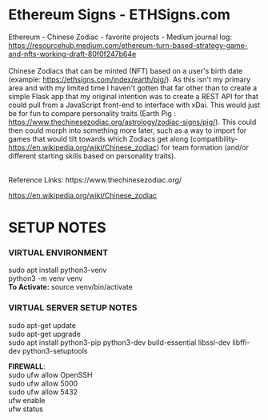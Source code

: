 # Ethereum Signs - ETHSigns.com 
Ethereum - Chinese Zodiac - favorite projects - Medium journal log: https://resourcehub.medium.com/ethereum-turn-based-strategy-game-and-nfts-working-draft-80f0f247b64e
</br>
</br>
Chinese Zodiacs that can be minted (NFT) based on a user's birth date (example: https://ethsigns.com/index/earth/pig/). 
As this isn't my primary area and with my limited time I haven't gotten that far other than to create a simple Flask app that my original intention was to create
a REST API for that could pull from a JavaScript front-end to interface with xDai. 
This would just be for fun to compare personality traits (Earth Pig : https://www.thechinesezodiac.org/astrology/zodiac-signs/pig/). 
This could then could morph into something more later, such as a way to import for games that would tilt towards which Zodiacs get along
(compatibility- https://en.wikipedia.org/wiki/Chinese_zodiac)  for team formation (and/or different starting skills based on personality traits). 

</br>
Reference Links:
https://www.thechinesezodiac.org/

https://en.wikipedia.org/wiki/Chinese_zodiac </br>

# SETUP NOTES </br>

### VIRTUAL ENVIRONMENT </br>
sudo apt install python3-venv </br>
python3 -m venv venv </br>
**To Activate:** source venv/bin/activate </br>

### VIRTUAL SERVER SETUP NOTES &nbsp;
sudo apt-get update </br>
sudo apt-get upgrade </br>
sudo apt install python3-pip python3-dev build-essential libssl-dev libffi-dev python3-setuptools </br>

**FIREWALL**: </br>
sudo ufw allow OpenSSH </br>
sudo ufw allow 5000 </br>
sudo ufw allow 5432 </br>
ufw enable </br>
ufw status </br>
